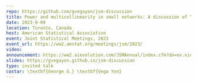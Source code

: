 ```yaml
---
repo: https://github.com/gvegayon/jsm-discussion
title: Power and multicollinearity in small networks: A discussion of “Tale of Two Datasets: Representativeness and Generalisability of Inference for Samples of Networks” by Krivitsky, Coletti & Hens
date: 2023-8-09
location: Toronto, Canada
host: American Statistical Association
event: Joint Statistical Meetings, 2023
event_url: https://ww2.amstat.org/meetings/jsm/2023/
video:
announcement: https://ww2.aievolution.com/JSMAnnual/index.cfm?do=ev.viewEv&ev=1277
slides: https://gvegayon.github.io/jsm-discussion
type: invited talk
costar: \textbf{George G.} \textbf{Vega Yon} 
---
```


